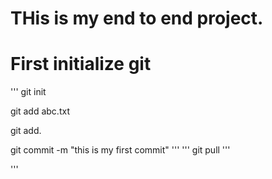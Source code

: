 # THis is my end to end project. 
# First initialize git
'''
git init

git add abc.txt

git add.

git commit -m "this is my first commit"
'''
'''
git pull
'''

'''
